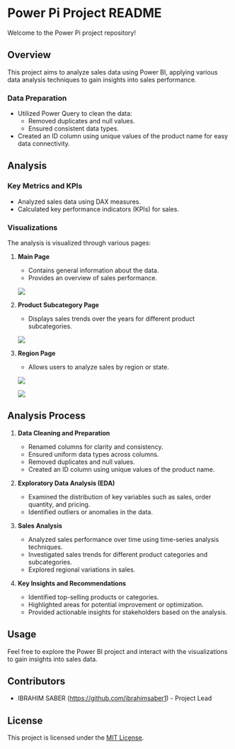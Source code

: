 # Power Pi Project README

Welcome to the Power Pi project repository!

## Overview

This project aims to analyze sales data using Power BI, applying various data analysis techniques to gain insights into sales performance.

### Data Preparation

- Utilized Power Query to clean the data:
  - Removed duplicates and null values.
  - Ensured consistent data types.
- Created an ID column using unique values of the product name for easy data connectivity.

## Analysis

### Key Metrics and KPIs

- Analyzed sales data using DAX measures.
- Calculated key performance indicators (KPIs) for sales.

### Visualizations

The analysis is visualized through various pages:

1. **Main Page**
   - Contains general information about the data.
   - Provides an overview of sales performance.

   ![](https://github.com/ibrahimsaber1/sales-report-dashboard-1/blob/main/screenshots/main%20page%201.0.png)


3. **Product Subcategory Page**
   - Displays sales trends over the years for different product subcategories.

   ![](https://github.com/ibrahimsaber1/sales-report-dashboard-1/blob/main/screenshots/product%20info%20page.png)

4. **Region Page**
   - Allows users to analyze sales by region or state.

   ![](https://github.com/ibrahimsaber1/sales-report-dashboard-1/blob/main/screenshots/state%20info%20page%201.0.png)

   ![](https://github.com/ibrahimsaber1/sales-report-dashboard-1/blob/main/screenshots/state%20info%20page%201.1.png)

## Analysis Process

1. **Data Cleaning and Preparation**
   - Renamed columns for clarity and consistency.
   - Ensured uniform data types across columns.
   - Removed duplicates and null values.
   - Created an ID column using unique values of the product name.

2. **Exploratory Data Analysis (EDA)**
   - Examined the distribution of key variables such as sales, order quantity, and pricing.
   - Identified outliers or anomalies in the data.

3. **Sales Analysis**
   - Analyzed sales performance over time using time-series analysis techniques.
   - Investigated sales trends for different product categories and subcategories.
   - Explored regional variations in sales.

4. **Key Insights and Recommendations**
   - Identified top-selling products or categories.
   - Highlighted areas for potential improvement or optimization.
   - Provided actionable insights for stakeholders based on the analysis.

## Usage

Feel free to explore the Power BI project and interact with the visualizations to gain insights into sales data.

## Contributors

- IBRAHIM SABER (https://github.com/ibrahimsaber1) - Project Lead

## License

This project is licensed under the [MIT License](https://github.com/ibrahimsaber1/sales-report-dashboard-1/blob/main/License).

